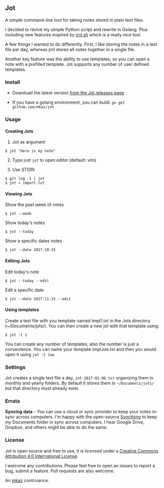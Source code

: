 
## Jot

A simple command-line tool for taking notes stored in plain text files.

I decided to revive my simple Python script and rewrite in Golang. Plus
including new features inspired by [jrnl.sh](http://jrnl.sh/) which is
a really nice tool.

A few things I wanted to do differently. First, I like storing the notes
in a text file per day, whereas jrnl stores all notes together in a
single file.

Another key feature was the ability to use templates, so you can open a
note with a prefilled template. Jot supports any number of user defined
templates.

### Install

* Download the latest version [from the Jot releases page](https://github.com/mkaz/jot/releases)

* If you have a golang environment, you can build:  `go get github.com/mkaz/jot`


### Usage

#### Creating Jots

1. Jot as argument

```
$ jot "Here is my note"
```

2. Type just `jot` to open editor (default: vim)

3. Use STDIN
```
$ git log -1 | jot
$ jot < import.txt
```


#### Viewing Jots

Show the past week of notes
```
$ jot --week
```

Show today's notes
```
$ jot --today
```

Show a specific dates notes
```
$ jot --date 2017-10-15
```


#### Editing Jots

Edit today's note
```
$ jot --today --edit
```

Edit a specific date
```
$ jot --date 2017-11-15 --edit
```

#### Using templates

Create a text file with you template named tmpl1.txt in the Jots directory (~/Documents/jots/). You can then create a new jot with that template using:
```
$ jot -t 1
```

You can create any number of templates, also the number is just a convenience. You can name your template tmplJoe.txt and then you would open it using `jot -t Joe`



### Settings

Jot creates a single text file a day, `jot-2017-01-06.txt` organizing them in monthly and yearly folders. By default it stores them in `~/Documents/jots/` but that directory must already exist.


### Errata

**Syncing data** - You can use a cloud or sync provider to keep your notes in-sync across computers. I'm happy with the open-source [Syncthing](https://syncthing.net/) to keep my Documents folder in sync across computers. I hear Google Drive, Dropbox, and others might be able to do the same.


### License

Jot is open source and free to use, it is licensed under a <a rel="license" href="http://creativecommons.org/licenses/by/4.0/">Creative Commons Attribution 4.0 International License</a>.

I welcome any contributions. Please feel free to open an issues to report a bug, submit a feature. Pull requests are also welcome.

An [mkaz](https://mkaz.tech/) contrivance.

